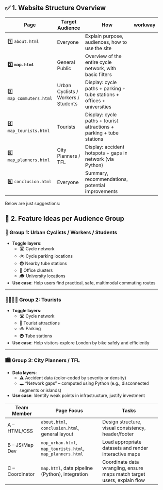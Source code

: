 ## ✅ 1. Website Structure Overview

| Page                   | Target Audience                     | How                                                          | workway |
| ---------------------- | ----------------------------------- | ------------------------------------------------------------ | ------- |
| 1️⃣ `about.html`         | Everyone                            | Explain purpose, audiences, how to use the site              |         |
| **2️⃣ `map.html`**       | General Public                      | Overview of the entire cycle network, with basic filters     |         |
| 3️⃣ `map_commuters.html` | Urban Cyclists / Workers / Students | Display: cycle paths + parking + tube stations + offices + universities |         |
| 4️⃣ `map_tourists.html`  | Tourists                            | Display: cycle paths + tourist attractions + parking + tube stations |         |
| 5️⃣ `map_planners.html`  | City Planners / TFL                 | Display: accident hotspots + gaps in network (via Python)    |         |
| 6️⃣ `conclusion.html`    | Everyone                            | Summary, recommendations, potential improvements             |         |



Below are just suggestions:

## 🧩 2. Feature Ideas per Audience Group

### 👥 Group 1: Urban Cyclists / Workers / Students

- **Toggle layers**:
  - 🛣️ Cycle network
  - 🚲 Cycle parking locations
  - 🚇 Nearby tube stations
  - 🏢 Office clusters
  - 🎓 University locations
- **Use case**: Help users find practical, safe, multimodal commuting routes

------

### 👨‍👩‍👧‍👦 Group 2: Tourists

- **Toggle layers**:
  - 🛣️ Cycle network
  - 📍 Tourist attractions
  - 🚲 Parking
  - 🚇 Tube stations
- **Use case**: Help visitors explore London by bike safely and efficiently

------

### 🏙️ Group 3: City Planners / TFL

- **Data layers**:
  - ⚠️ Accident data (color-coded by severity or density)
  - 🕳️ “Network gaps” – computed using Python (e.g., disconnected segments or islands)
- **Use case**: Identify weak points in infrastructure, justify investment



| Team Member     | Page Focus                                                 | Tasks                                                        |
| --------------- | ---------------------------------------------------------- | ------------------------------------------------------------ |
| A – HTML/CSS    | `about.html`, `conclusion.html`, general layout            | Design structure, visual consistency, header/footer          |
| B – JS/Map Dev  | `map_urban.html`, `map_tourists.html`, `map_planners.html` | Load appropriate datasets and render interactive maps        |
| C – Coordinator | `map.html`, data pipeline (Python), integration            | Coordinate data wrangling, ensure maps match target users, explain flow |
